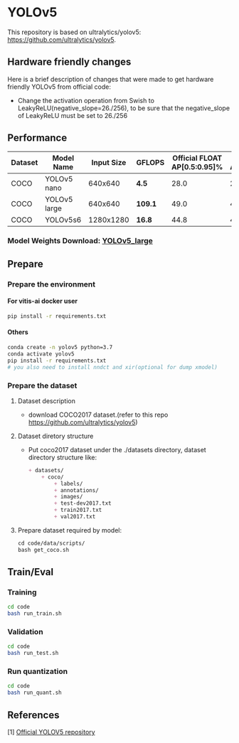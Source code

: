 # YOLOv5
This repository is based on ultralytics/yolov5: https://github.com/ultralytics/yolov5. 

##  Hardware friendly changes
Here is a brief description of changes that were made to get hardware friendly YOLOv5 from official code:

- Change the activation operation from Swish to LeakyReLU(negative_slope=26./256), to be sure that the negative_slope of LeakyReLU must be set to 26./256


## Performance

|Dataset |Model Name                      |Input Size |GFLOPS    |Official FLOAT AP[0.5:0.95]%|FLOAT AP[0.5:0.95]%|Quant AP[0.5:0.95]%|
|--------|------------------------------- |-----------|----------|----------------------------|-------------------|-------------------|
|COCO    |YOLOv5 nano                     |640x640    |**4.5**   |   28.0                     | 27.0              | 26.2              |
|COCO    |YOLOv5 large                    |640x640    |**109.1** |   49.0                     | 47.2              | 45.5              |
|COCO    |YOLOv5s6                        |1280x1280  |**16.8**  |   44.8                     | 43.6              | 42.0              |


### Model Weights Download: [YOLOv5_large](https://www.xilinx.com/bin/public/openDownload?filename=pt_yolov5-large_3.5.zip)


## Prepare

### Prepare the environment

#### For vitis-ai docker user
```bash
pip install -r requirements.txt
```

#### Others
```bash
conda create -n yolov5 python=3.7
conda activate yolov5
pip install -r requirements.txt
# you also need to install nndct and xir(optional for dump xmodel)
```

### Prepare the dataset

1. Dataset description

    - download COCO2017 dataset.(refer to this repo https://github.com/ultralytics/yolov5)

2. Dataset diretory structure
    - Put coco2017 dataset under the ./datasets directory, dataset directory structure like:
        ```markdown
        + datasets/
            + coco/
                + labels/
                + annotations/
                + images/
                + test-dev2017.txt 
                + train2017.txt
                + val2017.txt
        ```

3. Prepare dataset required by model:

    ```markdown
    cd code/data/scripts/ 
    bash get_coco.sh
    ```

## Train/Eval

### Training 
```bash
cd code
bash run_train.sh
```

### Validation
```bash
cd code
bash run_test.sh
```

### Run quantization
```bash
cd code
bash run_quant.sh
```

## **References**

[1] [Official YOLOV5 repository](https://github.com/ultralytics/yolov5/) <br>